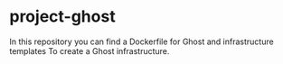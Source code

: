 # project-ghost

In this repository you can find a Dockerfile for Ghost and infrastructure templates
To create a Ghost infrastructure.